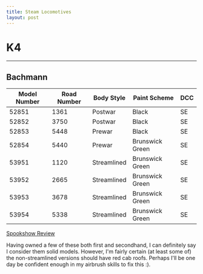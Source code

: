 ```yaml
---
title: Steam Locomotives
layout: post
---
```


# K4
---

## Bachmann

| Model Number | Road Number | Body Style  | Paint Scheme    | DCC  |
|--------------|-------------|-------------|-----------------|------|
| 52851        | 1361        | Postwar     | Black           | SE   |
| 52852        | 3750        | Postwar     | Black           | SE   |
| 52853        | 5448        | Prewar      | Black           | SE   |
| 52854        | 5440        | Prewar      | Brunswick Green | SE   |
| 53951        | 1120        | Streamlined | Brunswick Green | SE   |
| 53952        | 2665        | Streamlined | Brunswick Green | SE   |
| 53953        | 3678        | Streamlined | Brunswick Green | SE   |
| 53954        | 5338        | Streamlined | Brunswick Green | SE   |

[Spookshow Review](https://spookshow.net/loco/bachk4.html)

Having owned a few of these both first and secondhand, I can definitely say I consider them solid models. However, I'm fairly certain (at least some of) the non-streamlined versions should have red cab roofs. Perhaps I'll be one day be confident enough in my airbrush skills to fix this :).